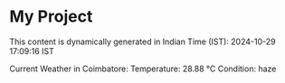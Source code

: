 # My Project

This content is dynamically generated in Indian Time (IST): 2024-10-29 17:09:16 IST


Current Weather in Coimbatore:
Temperature: 28.88 °C
Condition: haze
